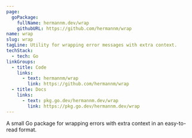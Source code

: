 ```yaml
---
page:
  goPackage:
    fullName: hermannm.dev/wrap
    githubURL: https://github.com/hermannm/wrap
name: wrap
slug: wrap
tagLine: Utility for wrapping error messages with extra context.
techStack:
  - tech: Go
linkGroups:
  - title: Code
    links:
      - text: hermannm/wrap
        link: https://github.com/hermannm/wrap
  - title: Docs
    links:
      - text: pkg.go.dev/hermannm.dev/wrap
        link: https://pkg.go.dev/hermannm.dev/wrap
---
```


A small Go package for wrapping errors with extra context in an easy-to-read format.
